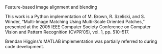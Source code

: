 Feature-based image alignment and blending

This work is a Python implementation of M. Brown, R. Szeliski, and S. Winder, “Multi-Image Matching Using Multi-Scale Oriented Patches,” presented at the 2005 IEEE Computer Society Conference on Computer Vision and Pattern Recognition (CVPR'05), vol. 1, pp. 510–517.

Brendan Higgins's MATLAB implementation was partially referred to during code development. 
